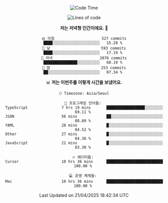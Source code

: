 <div align='center'>
 
<!--START_SECTION:waka-->
![Code Time](http://img.shields.io/badge/Code%20Time-4%2C301%20hrs%2058%20mins-blue)

![Lines of code](https://img.shields.io/badge/%EC%A0%80%EB%8A%94%20%EC%97%AC%ED%83%9C%EA%B9%8C%EC%A7%80%20-1.7%20million%20%EC%A4%84%EC%9D%98%20%EC%BD%94%EB%93%9C%EB%A5%BC%20%EC%9E%91%EC%84%B1%ED%96%88%EC%96%B4%EC%9A%94.-blue)

**저는 저녁형 인간이에요. 🦉** 

```text
🌞 아침                     527 commits         ████░░░░░░░░░░░░░░░░░░░░░   15.28 % 
🌆 낮　                     593 commits         ████░░░░░░░░░░░░░░░░░░░░░   17.19 % 
🌃 저녁                     2076 commits        ███████████████░░░░░░░░░░   60.19 % 
🌙 밤　                     253 commits         ██░░░░░░░░░░░░░░░░░░░░░░░   07.34 % 
```


📊 **저는 이번주를 이렇게 시간을 보냈어요.** 

```text
🕑︎ Timezone: Asia/Seoul

💬 프로그래밍 언어들: 
TypeScript               7 hrs 19 mins       █████████████████░░░░░░░░   69.11 % 
JSON                     56 mins             ██░░░░░░░░░░░░░░░░░░░░░░░   08.89 % 
YAML                     28 mins             █░░░░░░░░░░░░░░░░░░░░░░░░   04.52 % 
Other                    27 mins             █░░░░░░░░░░░░░░░░░░░░░░░░   04.36 % 
JavaScript               21 mins             █░░░░░░░░░░░░░░░░░░░░░░░░   03.30 % 

🔥 에디터들: 
Cursor                   10 hrs 36 mins      █████████████████████████   100.00 % 

💻 운영 체제들: 
Mac                      10 hrs 36 mins      █████████████████████████   100.00 % 
```


 Last Updated on 21/04/2025 18:42:34 UTC
<!--END_SECTION:waka-->
 </div>
<!---
Emewjin/Emewjin is a ✨ special ✨ repository because its `README.md` (this file) appears on your GitHub profile.
You can click the Preview link to take a look at your changes.
--->

